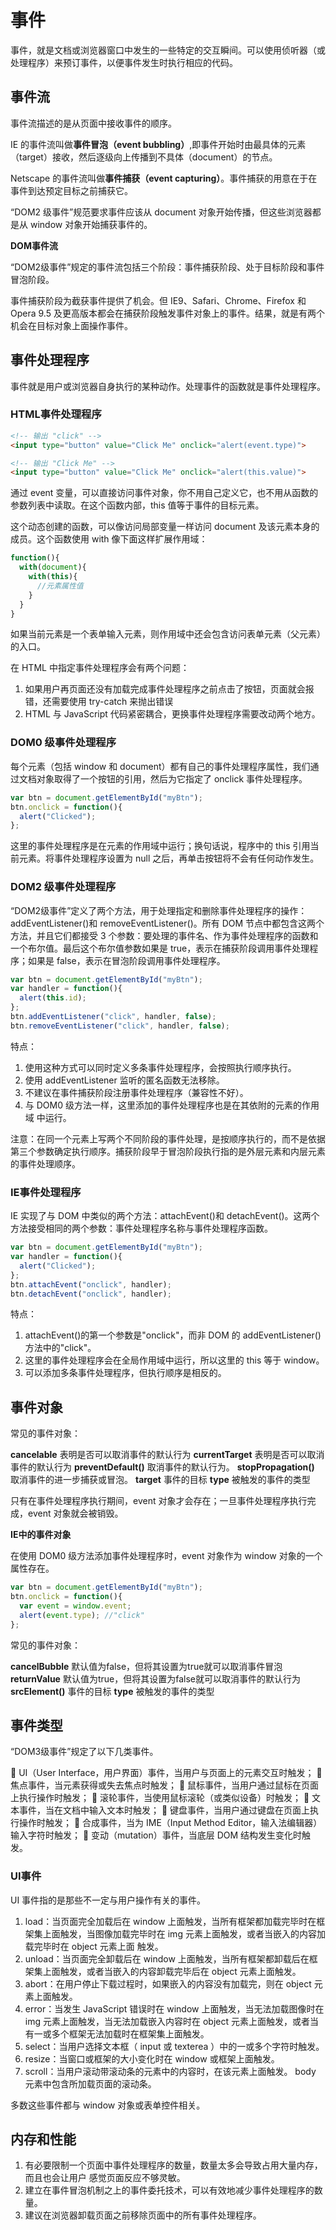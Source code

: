 # 事件

事件，就是文档或浏览器窗口中发生的一些特定的交互瞬间。可以使用侦听器（或处理程序）来预订事件，以便事件发生时执行相应的代码。

## 事件流

事件流描述的是从页面中接收事件的顺序。

IE 的事件流叫做**事件冒泡（event bubbling）**,即事件开始时由最具体的元素（target）接收，然后逐级向上传播到不具体（document）的节点。

Netscape 的事件流叫做**事件捕获（event capturing）**。事件捕获的用意在于在
事件到达预定目标之前捕获它。

“DOM2 级事件”规范要求事件应该从 document 对象开始传播，但这些浏览器都是从 window 对象开始捕获事件的。

**DOM事件流**

“DOM2级事件”规定的事件流包括三个阶段：事件捕获阶段、处于目标阶段和事件冒泡阶段。

事件捕获阶段为截获事件提供了机会。但 IE9、Safari、Chrome、Firefox 和 Opera 9.5 及更高版本都会在捕获阶段触发事件对象上的事件。结果，就是有两个机会在目标对象上面操作事件。

## 事件处理程序

事件就是用户或浏览器自身执行的某种动作。处理事件的函数就是事件处理程序。

### HTML事件处理程序

```html
<!-- 输出 "click" --> 
<input type="button" value="Click Me" onclick="alert(event.type)">

<!-- 输出 "Click Me" --> 
<input type="button" value="Click Me" onclick="alert(this.value)">
```

通过 event 变量，可以直接访问事件对象，你不用自己定义它，也不用从函数的参数列表中读取。在这个函数内部，this 值等于事件的目标元素。

这个动态创建的函数，可以像访问局部变量一样访问 document 及该元素本身的成员。这个函数使用 with 像下面这样扩展作用域：
```javascript
function(){ 
  with(document){ 
    with(this){ 
      //元素属性值
    } 
  } 
}
```
如果当前元素是一个表单输入元素，则作用域中还会包含访问表单元素（父元素）的入口。

在 HTML 中指定事件处理程序会有两个问题：
1. 如果用户再页面还没有加载完成事件处理程序之前点击了按钮，页面就会报错，还需要使用 try-catch 来抛出错误
2. HTML 与 JavaScript 代码紧密耦合，更换事件处理程序需要改动两个地方。

### DOM0 级事件处理程序

每个元素（包括 window 和 document）都有自己的事件处理程序属性，我们通过文档对象取得了一个按钮的引用，然后为它指定了 onclick 事件处理程序。

```javascript
var btn = document.getElementById("myBtn"); 
btn.onclick = function(){ 
  alert("Clicked"); 
};
```
这里的事件处理程序是在元素的作用域中运行；换句话说，程序中的 this 引用当前元素。将事件处理程序设置为 null 之后，再单击按钮将不会有任何动作发生。

### DOM2 级事件处理程序

“DOM2级事件”定义了两个方法，用于处理指定和删除事件处理程序的操作：addEventListener()和 removeEventListener()。所有 DOM 节点中都包含这两个方法，并且它们都接受 3 个参数：要处理的事件名、作为事件处理程序的函数和一个布尔值。最后这个布尔值参数如果是 true，表示在捕获阶段调用事件处理程序；如果是 false，表示在冒泡阶段调用事件处理程序。

```javascript
var btn = document.getElementById("myBtn"); 
var handler = function(){ 
  alert(this.id); 
}; 
btn.addEventListener("click", handler, false); 
btn.removeEventListener("click", handler, false);
```

特点：
1. 使用这种方式可以同时定义多条事件处理程序，会按照执行顺序执行。
2. 使用 addEventListener 监听的匿名函数无法移除。
3. 不建议在事件捕获阶段注册事件处理程序（兼容性不好）。
4. 与 DOM0 级方法一样，这里添加的事件处理程序也是在其依附的元素的作用域
中运行。

注意：在同一个元素上写两个不同阶段的事件处理，是按顺序执行的，而不是依据第三个参数确定执行顺序。捕获阶段早于冒泡阶段执行指的是外层元素和内层元素的事件处理顺序。

### IE事件处理程序

IE 实现了与 DOM 中类似的两个方法：attachEvent()和 detachEvent()。这两个方法接受相同的两个参数：事件处理程序名称与事件处理程序函数。

```javascript
var btn = document.getElementById("myBtn"); 
var handler = function(){ 
  alert("Clicked"); 
}; 
btn.attachEvent("onclick", handler);
btn.detachEvent("onclick", handler);
```

特点：
1. attachEvent()的第一个参数是"onclick"，而非 DOM 的 addEventListener()方法中的"click"。
2. 这里的事件处理程序会在全局作用域中运行，所以这里的 this 等于 window。
3. 可以添加多条事件处理程序，但执行顺序是相反的。

## 事件对象

常见的事件对象：

**cancelable**    表明是否可以取消事件的默认行为
**currentTarget**    表明是否可以取消事件的默认行为
**preventDefault()**    取消事件的默认行为。
**stopPropagation()**    取消事件的进一步捕获或冒泡。
**target**    事件的目标
**type**    被触发的事件的类型

只有在事件处理程序执行期间，event 对象才会存在；一旦事件处理程序执行完
成，event 对象就会被销毁。

**IE中的事件对象**

在使用 DOM0 级方法添加事件处理程序时，event 对象作为 window 对象的一个
属性存在。

```javascript
var btn = document.getElementById("myBtn"); 
btn.onclick = function(){ 
  var event = window.event; 
  alert(event.type); //"click" 
};
```

常见的事件对象：

**cancelBubble**    默认值为false，但将其设置为true就可以取消事件冒泡
**returnValue**    默认值为true，但将其设置为false就可以取消事件的默认行为
**srcElement()**    事件的目标
**type**    被触发的事件的类型

## 事件类型
“DOM3级事件”规定了以下几类事件。

 UI（User Interface，用户界面）事件，当用户与页面上的元素交互时触发；
 焦点事件，当元素获得或失去焦点时触发；
 鼠标事件，当用户通过鼠标在页面上执行操作时触发；
 滚轮事件，当使用鼠标滚轮（或类似设备）时触发；
 文本事件，当在文档中输入文本时触发；
 键盘事件，当用户通过键盘在页面上执行操作时触发；
 合成事件，当为 IME（Input Method Editor，输入法编辑器）输入字符时触发；
 变动（mutation）事件，当底层 DOM 结构发生变化时触发。

### UI事件
UI 事件指的是那些不一定与用户操作有关的事件。

1. load：当页面完全加载后在 window 上面触发，当所有框架都加载完毕时在框架集上面触发，当图像加载完毕时在 img 元素上面触发，或者当嵌入的内容加载完毕时在 object 元素上面
触发。
2. unload：当页面完全卸载后在 window 上面触发，当所有框架都卸载后在框架集上面触发，或者当嵌入的内容卸载完毕后在 object 元素上面触发。
3. abort：在用户停止下载过程时，如果嵌入的内容没有加载完，则在 object 元素上面触发。
4. error：当发生 JavaScript 错误时在 window 上面触发，当无法加载图像时在 img 元素上面触发，当无法加载嵌入内容时在 object 元素上面触发，或者当有一或多个框架无法加载时在框架集上面触发。
5. select：当用户选择文本框（ input 或 texterea ）中的一或多个字符时触发。
6. resize：当窗口或框架的大小变化时在 window 或框架上面触发。
7. scroll：当用户滚动带滚动条的元素中的内容时，在该元素上面触发。 body 元素中包含所加载页面的滚动条。

多数这些事件都与 window 对象或表单控件相关。

## 内存和性能

1. 有必要限制一个页面中事件处理程序的数量，数量太多会导致占用大量内存，而且也会让用户
感觉页面反应不够灵敏。
2. 建立在事件冒泡机制之上的事件委托技术，可以有效地减少事件处理程序的数量。
3. 建议在浏览器卸载页面之前移除页面中的所有事件处理程序。